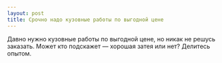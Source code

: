 ```yaml
---
layout: post 
title: Срочно надо кузовные работы по выгодной цене 
--- 
```

Давно нужно кузовные работы по выгодной цене, но никак не решусь заказать. Может кто подскажет — хорошая затея или нет? Делитесь опытом.